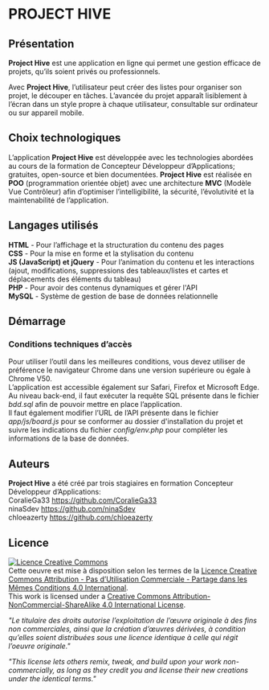 
# PROJECT HIVE

## Présentation

**Project Hive** est une application en ligne qui permet une gestion efficace de projets, qu’ils soient privés ou professionnels.

Avec **Project Hive**, l’utilisateur peut créer des listes pour organiser son projet, le découper en tâches. L’avancée du projet apparaît lisiblement à l’écran dans un style propre à chaque utilisateur, consultable sur ordinateur ou sur appareil mobile.

## Choix technologiques

L’application **Project Hive** est développée avec les technologies abordées au cours de la formation de Concepteur Développeur d’Applications; gratuites, open-source et bien documentées. **Project Hive** est réalisée en **POO** (programmation orientée objet) avec une architecture **MVC** (Modèle Vue Contrôleur) afin d’optimiser l’intelligibilité, la sécurité, l’évolutivité et la maintenabilité de l’application.

## Langages utilisés

**HTML** - Pour l’affichage et la structuration du contenu des pages  
**CSS** - Pour la mise en forme et la stylisation du contenu  
**JS (JavaScript) et jQuery** - Pour l’animation du contenu et les interactions (ajout,
modifications, suppressions des tableaux/listes et cartes et déplacements des
éléments du tableau)  
**PHP** - Pour avoir des contenus dynamiques et gérer l'API  
**MySQL** - Système de gestion de base de données relationnelle  

## Démarrage

### Conditions techniques d’accès
Pour utiliser l’outil dans les meilleures conditions, vous devez utiliser de préférence le navigateur Chrome dans une version supérieure ou égale à Chrome V50.  
L’application est accessible également sur Safari, Firefox et Microsoft Edge.  
Au niveau back-end, il faut exécuter la requête SQL présente dans le fichier _bdd.sql_ afin de pouvoir mettre en place l’application.  
Il faut également modifier l’URL de l’API présente dans le fichier _app/js/board.js_ pour se conformer au dossier d'installation du projet et suivre les indications du fichier _config/env.php_ pour compléter les informations de la base de données.

## Auteurs
**Project Hive** a été créé par trois stagiaires en formation Concepteur Développeur d’Applications:  
CoralieGa33 https://github.com/CoralieGa33  
ninaSdev https://github.com/ninaSdev  
chloeazerty https://github.com/chloeazerty 

## Licence

<a rel="license" href="http://creativecommons.org/licenses/by-nc-sa/4.0/"><img alt="Licence Creative Commons" style="border-width:0" src="https://i.creativecommons.org/l/by-nc-sa/4.0/88x31.png" /></a><br />
Cette oeuvre est mise à disposition selon les termes de la <a rel="license" href="http://creativecommons.org/licenses/by-nc-sa/4.0/">Licence Creative Commons Attribution - Pas d’Utilisation Commerciale - Partage dans les Mêmes Conditions 4.0 International</a>.<br />
This work is licensed under a <a rel="license" href="http://creativecommons.org/licenses/by-nc-sa/4.0/">Creative Commons Attribution-NonCommercial-ShareAlike 4.0 International License</a>.

_"Le titulaire des droits autorise l’exploitation de l’œuvre originale à des fins non commerciales, ainsi que la création d’œuvres dérivées, à condition qu’elles soient distribuées sous une licence identique à celle qui régit l’oeuvre originale."_  

_"This license lets others remix, tweak, and build upon your work non-commercially, as long as they credit you and license their new creations under the identical terms."_
